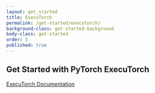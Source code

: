 ```yaml
---
layout: get_started
title: ExecuTorch
permalink: /get-started/executorch/
background-class: get-started-background
body-class: get-started
order: 5
published: true
---
```


## Get Started with PyTorch ExecuTorch

<p>
    <a href="https://pytorch.org/executorch/stable/index.html" class="btn btn-lg with-right-arrow">
    ExecuTorch Documentation
    </a>
</p>


<script page-id="mobile" src="{{ site.baseurl }}/assets/menu-tab-selection.js"></script>
<script src="{{ site.baseurl }}/assets/get-started-sidebar.js"></script>
